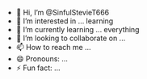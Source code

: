 - 👋 Hi, I’m @SinfulStevieT666
- 👀 I’m interested in ...  learning
- 🌱 I’m currently learning ...  everything
- 💞️ I’m looking to collaborate on ...
- 📫 How to reach me ...
- 😄 Pronouns: ...
- ⚡ Fun fact: ...

<!---
SinfulStevieT666/SinfulStevieT666 is a ✨ special ✨ repository because its `README.md` (this file) appears on your GitHub profile.
You can click the Preview link to take a look at your changes.
--->
